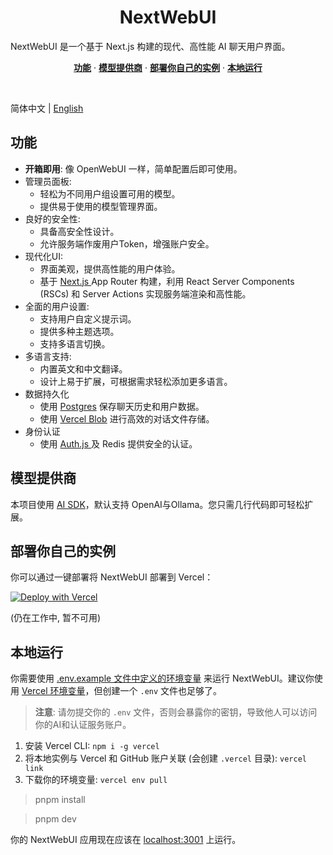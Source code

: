 <h1 align="center">NextWebUI</h1>

NextWebUI 是一个基于 Next.js 构建的现代、高性能 AI 聊天用户界面。

<p align="center"> <a href="#功能"><strong>功能</strong></a> · <a href="#模型提供商"><strong>模型提供商</strong></a> · <a href="#部署你自己的实例"><strong>部署你自己的实例</strong></a> · <a href="#本地运行"><strong>本地运行</strong></a> </p>  <br/>

简体中文 | [English](./README.md)

## 功能

- **开箱即用**: 像 OpenWebUI 一样，简单配置后即可使用。
- 管理员面板:
  - 轻松为不同用户组设置可用的模型。
  - 提供易于使用的模型管理界面。
- 良好的安全性:
  - 具备高安全性设计。
  - 允许服务端作废用户Token，增强账户安全。
- 现代化UI:
  - 界面美观，提供高性能的用户体验。
  - 基于 [Next.js ](https://nextjs.org/)App Router 构建，利用 React Server Components (RSCs) 和 Server Actions 实现服务端渲染和高性能。
- 全面的用户设置:
  - 支持用户自定义提示词。
  - 提供多种主题选项。
  - 支持多语言切换。
- 多语言支持:
  - 内置英文和中文翻译。
  - 设计上易于扩展，可根据需求轻松添加更多语言。
- 数据持久化
  - 使用 [Postgres](https://vercel.com/marketplace/neon) 保存聊天历史和用户数据。
  - 使用 [Vercel Blob](https://vercel.com/storage/blob) 进行高效的对话文件存储。
- 身份认证
  - 使用 [Auth.js ](https://authjs.dev/)及 Redis 提供安全的认证。

## 模型提供商

本项目使用 [AI SDK](https://sdk.vercel.ai/docs)，默认支持 OpenAI与Ollama。您只需几行代码即可轻松扩展。

## 部署你自己的实例

你可以通过一键部署将 NextWebUI 部署到 Vercel：

[![Deploy with Vercel](https://vercel.com/button?x-oss-process=image/resize,m_mfit,w_320,h_320)]()

(仍在工作中, 暂不可用)

## 本地运行

你需要使用 [.env.example 文件中定义的环境变量](https://chat.qwen.ai/c/.env.example) 来运行 NextWebUI。建议你使用 [Vercel 环境变量](https://vercel.com/docs/projects/environment-variables)，但创建一个 `.env` 文件也足够了。

> **注意**: 请勿提交你的 `.env` 文件，否则会暴露你的密钥，导致他人可以访问你的AI和认证服务账户。 

1. 安装 Vercel CLI: `npm i -g vercel`
2. 将本地实例与 Vercel 和 GitHub 账户关联 (会创建 `.vercel` 目录): `vercel link`
3. 下载你的环境变量: `vercel env pull`



> pnpm install

> pnpm dev

你的 NextWebUI 应用现在应该在 [localhost:3001](http://localhost:3001/) 上运行。